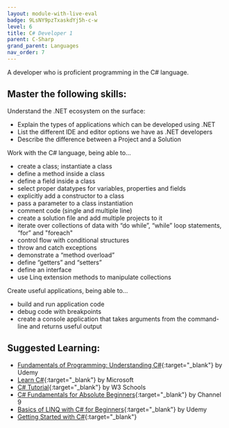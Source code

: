 ```yaml
---
layout: module-with-live-eval
badge: 9LsNY9pzTxaskdYj5h-c-w
level: 6
title: C# Developer 1
parent: C-Sharp
grand_parent: Languages
nav_order: 7
---
```

A developer who is proficient programming in the C# language.

## Master the following skills:

Understand the .NET ecosystem on the surface:

- Explain the types of applications which can be developed using .NET
- List the different IDE and editor options we have as .NET developers
- Describe the difference between a Project and a Solution

Work with the C# language, being able to...

- create a class; instantiate a class
- define a method inside a class
- define a field inside a class
- select proper datatypes for variables, properties and fields
- explicitly add a constructor to a class
- pass a parameter to a class instantiation
- comment code (single and multiple line)
- create a solution file and add multiple projects to it
- iterate over collections of data with “do while”, “while” loop statements, “for” and "foreach"
- control flow with conditional structures
- throw and catch exceptions
- demonstrate a “method overload”
- define “getters” and “setters”
- define an interface
- use Linq extension methods to manipulate collections

Create useful applications, being able to...

- build and run application code
- debug code with breakpoints
- create a console application that takes arguments from the command-line and returns useful output

## Suggested Learning:

- [Fundamentals of Programming: Understanding C#](https://www.udemy.com/course/understandingc/){:target="\_blank"} by Udemy
- [Learn C#](https://dotnet.microsoft.com/learn/csharp){:target="\_blank"} by Microsoft
- [C# Tutorial](https://www.w3schools.com/cs/){:target="\_blank"} by W3 Schools
- [C# Fundamentals for Absolute Beginners](https://channel9.msdn.com/Series/CSharp-Fundamentals-for-Absolute-Beginners?l=Lvld4EQIC_2706218949){:target="\_blank"} by Channel 9
- [Basics of LINQ with C# for Beginners](https://www.udemy.com/course/basics-of-linq-with-c-for-beginners/){:target="\_blank"} by Udemy
- [Getting Started with C#](https://www.youtube.com/watch?v=h7aIzCkmbl8&list=PLLWMQd6PeGY2GVsQZ-u3DPXqwwKW8MkiP){:target="\_blank"}

